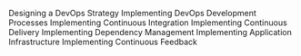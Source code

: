 
Designing a DevOps Strategy
Implementing DevOps Development Processes
Implementing Continuous Integration
Implementing Continuous Delivery
Implementing Dependency Management
Implementing Application Infrastructure
Implementing Continuous Feedback
